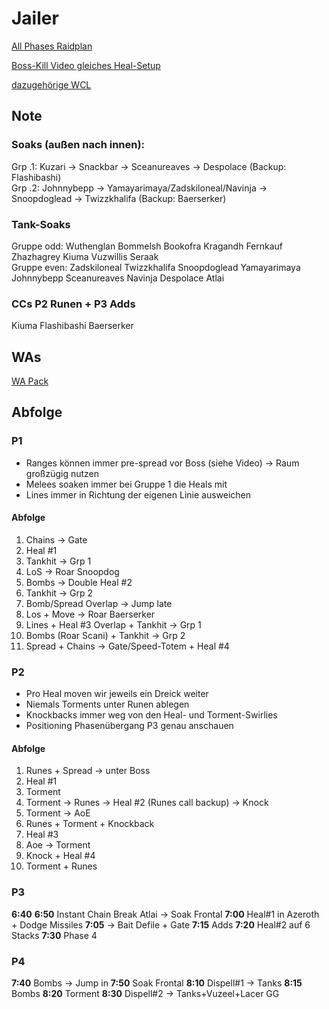 # Jailer

[All Phases Raidplan](https://raidplan.io/plan/WmOec7XrBe7HASed)

[Boss-Kill Video gleiches Heal-Setup](https://www.youtube.com/watch?v=AwcrrOD72k8)

[dazugehörige WCL](https://www.warcraftlogs.com/reports/LNAn8RWQK13mJjvZ)

## Note

### Soaks (außen nach innen):
Grp .1: Kuzari -> Snackbar -> Sceanureaves -> Despolace (Backup: Flashibashi)\
Grp .2: Johnnybepp ->  Yamayarimaya/Zadskiloneal/Navinja -> Snoopdoglead -> Twizzkhalifa (Backup: Baerserker)

### Tank-Soaks
Gruppe odd: Wuthenglan Bommelsh Bookofra Kragandh Fernkauf Zhazhagrey Kiuma Vuzwillis Seraak\
Gruppe even: Zadskiloneal Twizzkhalifa Snoopdoglead Yamayarimaya Johnnybepp Sceanureaves Navinja Despolace Atlai 

### CCs P2 Runen + P3 Adds
Kiuma Flashibashi Baerserker 

## WAs

[WA Pack](https://wago.io/X28bMaY89)

## Abfolge

### P1

- Ranges können immer pre-spread vor Boss (siehe Video) -> Raum großzügig nutzen
- Melees soaken immer bei Gruppe 1 die Heals mit
- Lines immer in Richtung der eigenen Linie ausweichen

#### Abfolge

1. Chains -> Gate
2. Heal #1
3. Tankhit -> Grp 1
4. LoS -> Roar Snoopdog
5. Bombs -> Double Heal #2
6. Tankhit -> Grp 2
7. Bomb/Spread Overlap -> Jump late
8. Los + Move -> Roar Baerserker
9. Lines + Heal #3 Overlap + Tankhit -> Grp 1
10. Bombs (Roar Scani) + Tankhit -> Grp 2
11. Spread + Chains -> Gate/Speed-Totem + Heal #4

### P2

- Pro Heal moven wir jeweils ein Dreick weiter
- Niemals Torments unter Runen ablegen
- Knockbacks immer weg von den Heal- und Torment-Swirlies
- Positioning Phasenübergang P3 genau anschauen

#### Abfolge

1. Runes + Spread -> unter Boss
2. Heal #1
3. Torment
4. Torment -> Runes -> Heal #2 (Runes call backup) -> Knock
5. Torment -> AoE
6. Runes + Torment + Knockback 
7. Heal #3
8. Aoe -> Torment
9. Knock + Heal #4
10. Torment + Runes

### P3

**6:40**
**6:50** Instant Chain Break Atlai -> Soak Frontal
**7:00** Heal#1 in Azeroth + Dodge Missiles
**7:05** -> Bait Defile + Gate
**7:15** Adds
**7:20** Heal#2 auf 6 Stacks
**7:30** Phase 4

### P4

**7:40** Bombs -> Jump in
**7:50** Soak Frontal
**8:10** Dispell#1 -> Tanks
**8:15** Bombs
**8:20** Torment
**8:30** Dispell#2 -> Tanks+Vuzeel+Lacer
GG